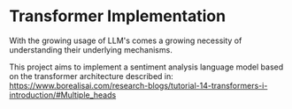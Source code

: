 # Transformer Implementation
With the growing usage of LLM's comes a growing necessity of understanding their underlying mechanisms.

This project aims to implement a sentiment analysis language model based on the transformer architecture described in:
https://www.borealisai.com/research-blogs/tutorial-14-transformers-i-introduction/#Multiple_heads


